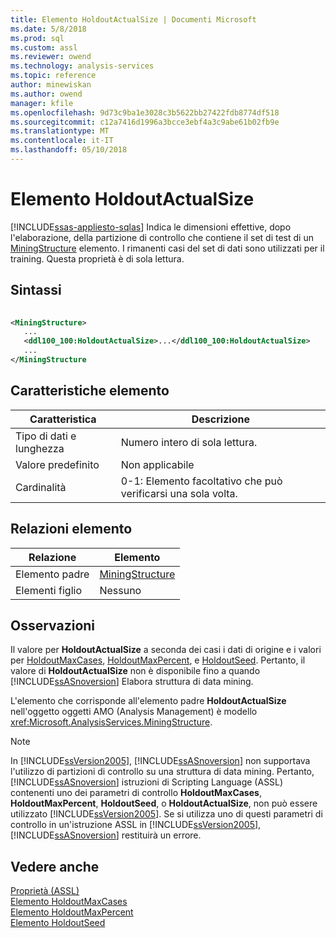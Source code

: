 ```yaml
---
title: Elemento HoldoutActualSize | Documenti Microsoft
ms.date: 5/8/2018
ms.prod: sql
ms.custom: assl
ms.reviewer: owend
ms.technology: analysis-services
ms.topic: reference
author: minewiskan
ms.author: owend
manager: kfile
ms.openlocfilehash: 9d73c9ba1e3028c3b5622bb27422fdb8774df518
ms.sourcegitcommit: c12a7416d1996a3bcce3ebf4a3c9abe61b02fb9e
ms.translationtype: MT
ms.contentlocale: it-IT
ms.lasthandoff: 05/10/2018
---
```

# <a name="holdoutactualsize-element"></a>Elemento HoldoutActualSize
[!INCLUDE[ssas-appliesto-sqlas](../../../includes/ssas-appliesto-sqlas.md)]
  Indica le dimensioni effettive, dopo l'elaborazione, della partizione di controllo che contiene il set di test di un [MiningStructure](../../../analysis-services/scripting/objects/miningstructure-element-assl.md) elemento. I rimanenti casi del set di dati sono utilizzati per il training. Questa proprietà è di sola lettura.  
  
## <a name="syntax"></a>Sintassi  
  
```xml  
  
<MiningStructure>  
   ...  
   <ddl100_100:HoldoutActualSize>...</ddl100_100:HoldoutActualSize>  
   ...  
</MiningStructure  
```  
  
## <a name="element-characteristics"></a>Caratteristiche elemento  
  
|Caratteristica|Descrizione|  
|--------------------|-----------------|  
|Tipo di dati e lunghezza|Numero intero di sola lettura.|  
|Valore predefinito|Non applicabile|  
|Cardinalità|0-1: Elemento facoltativo che può verificarsi una sola volta.|  
  
## <a name="element-relationships"></a>Relazioni elemento  
  
|Relazione|Elemento|  
|------------------|-------------|  
|Elemento padre|[MiningStructure](../../../analysis-services/scripting/objects/miningstructure-element-assl.md)|  
|Elementi figlio|Nessuno|  
  
## <a name="remarks"></a>Osservazioni  
 Il valore per **HoldoutActualSize** a seconda dei casi i dati di origine e i valori per [HoldoutMaxCases](../../../analysis-services/scripting/properties/holdoutmaxcases-element.md), [HoldoutMaxPercent](../../../analysis-services/scripting/properties/holdoutmaxpercent-element.md), e [HoldoutSeed](../../../analysis-services/scripting/properties/holdoutseed-element.md). Pertanto, il valore di **HoldoutActualSize** non è disponibile fino a quando [!INCLUDE[ssASnoversion](../../../includes/ssasnoversion-md.md)] Elabora struttura di data mining.  
  
 L'elemento che corrisponde all'elemento padre **HoldoutActualSize** nell'oggetto oggetti AMO (Analysis Management) è modello <xref:Microsoft.AnalysisServices.MiningStructure>.  
  
> [!NOTE]  
>  In [!INCLUDE[ssVersion2005](../../../includes/ssversion2005-md.md)], [!INCLUDE[ssASnoversion](../../../includes/ssasnoversion-md.md)] non supportava l'utilizzo di partizioni di controllo su una struttura di data mining. Pertanto, [!INCLUDE[ssASnoversion](../../../includes/ssasnoversion-md.md)] istruzioni di Scripting Language (ASSL) contenenti uno dei parametri di controllo **HoldoutMaxCases**, **HoldoutMaxPercent**, **HoldoutSeed**, o **HoldoutActualSize**, non può essere utilizzato [!INCLUDE[ssVersion2005](../../../includes/ssversion2005-md.md)]. Se si utilizza uno di questi parametri di controllo in un'istruzione ASSL in [!INCLUDE[ssVersion2005](../../../includes/ssversion2005-md.md)], [!INCLUDE[ssASnoversion](../../../includes/ssasnoversion-md.md)] restituirà un errore.  
  
## <a name="see-also"></a>Vedere anche  
 [Proprietà &#40;ASSL&#41;](../../../analysis-services/scripting/properties/properties-assl.md)   
 [Elemento HoldoutMaxCases](../../../analysis-services/scripting/properties/holdoutmaxcases-element.md)   
 [Elemento HoldoutMaxPercent](../../../analysis-services/scripting/properties/holdoutmaxpercent-element.md)   
 [Elemento HoldoutSeed](../../../analysis-services/scripting/properties/holdoutseed-element.md)  
  
  
